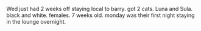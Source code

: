 Wed just had 2 weeks off staying local to barry. got 2 cats. Luna and Sula. black and white. females. 7 weeks old. monday was their first night staying in the lounge overnight.
